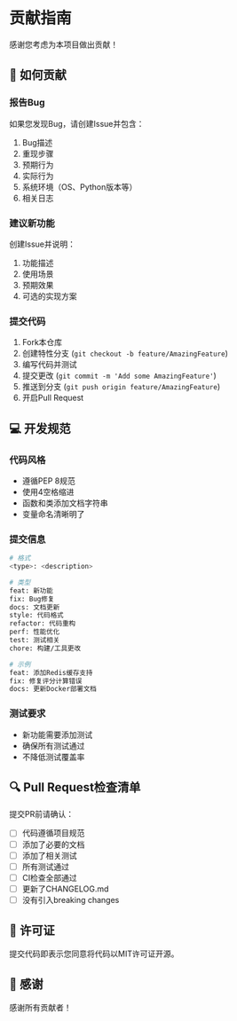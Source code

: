 # 贡献指南

感谢您考虑为本项目做出贡献！

## 📝 如何贡献

### 报告Bug

如果您发现Bug，请创建Issue并包含：

1. Bug描述
2. 重现步骤
3. 预期行为
4. 实际行为
5. 系统环境（OS、Python版本等）
6. 相关日志

### 建议新功能

创建Issue并说明：

1. 功能描述
2. 使用场景
3. 预期效果
4. 可选的实现方案

### 提交代码

1. Fork本仓库
2. 创建特性分支 (`git checkout -b feature/AmazingFeature`)
3. 编写代码并测试
4. 提交更改 (`git commit -m 'Add some AmazingFeature'`)
5. 推送到分支 (`git push origin feature/AmazingFeature`)
6. 开启Pull Request

## 💻 开发规范

### 代码风格

- 遵循PEP 8规范
- 使用4空格缩进
- 函数和类添加文档字符串
- 变量命名清晰明了

### 提交信息

```bash
# 格式
<type>: <description>

# 类型
feat: 新功能
fix: Bug修复
docs: 文档更新
style: 代码格式
refactor: 代码重构
perf: 性能优化
test: 测试相关
chore: 构建/工具更改

# 示例
feat: 添加Redis缓存支持
fix: 修复评分计算错误
docs: 更新Docker部署文档
```

### 测试要求

- 新功能需要添加测试
- 确保所有测试通过
- 不降低测试覆盖率

## 🔍 Pull Request检查清单

提交PR前请确认：

- [ ] 代码遵循项目规范
- [ ] 添加了必要的文档
- [ ] 添加了相关测试
- [ ] 所有测试通过
- [ ] CI检查全部通过
- [ ] 更新了CHANGELOG.md
- [ ] 没有引入breaking changes

## 📄 许可证

提交代码即表示您同意将代码以MIT许可证开源。

## 🙏 感谢

感谢所有贡献者！

